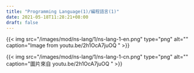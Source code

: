 ```yaml
---
title: "Programming Language(1)/編程語言(1)"
date: 2021-05-18T11:28:21+08:00
draft: false
---
```


{{< img src="/images/mod/ns-lang/1/ns-lang-1-en.png" type="png" alt="" caption="Image from youtu.be/2h1OcA7juOQ " >}}

{{< img src="/images/mod/ns-lang/1/ns-lang-1-cn.png" type="png" alt="" caption="圖片來自 youtu.be/2h1OcA7juOQ " >}}